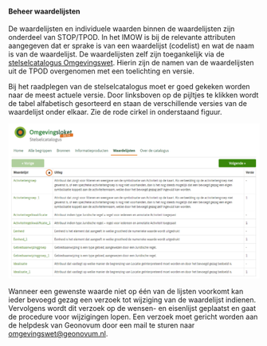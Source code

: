 ﻿#### Beheer waardelijsten

De waardelijsten en individuele waarden binnen de waardelijsten zijn
onderdeel van STOP/TPOD. In het IMOW is bij de
relevante attributen aangegeven dat er sprake is van een waardelijst (codelist)
en wat de naam is van de waardelijst. De waardelijsten zelf zijn toegankelijk
via de [stelselcatalogus
Omgevingswet](https://stelselcatalogus.omgevingswet.overheid.nl/waardelijstenpagina).
Hierin zijn de namen van de waardelijsten uit de TPOD overgenomen met een
toelichting en versie.

Bij het raadplegen van de stelselcatalogus moet er goed gekeken worden naar de
meest actuele versie. Door linksboven op de pijltjes te klikken wordt de tabel
alfabetisch gesorteerd en staan de verschillende versies van de waardelijst
onder elkaar. Zie de rode cirkel in onderstaand figuur.

![](media/3019Stelselcatalogus.png)

Wanneer een gewenste waarde niet op één van de lijsten voorkomt kan ieder bevoegd gezag een 
verzoek tot wijziging van de waardelijst indienen. Vervolgens wordt dit verzoek op de wensen-
en eisenlijst geplaatst en gaat de procedure voor wijzigingen lopen. Een verzoek moet
gericht worden aan de helpdesk van Geonovum door een mail te sturen naar 
omgevingswet@geonovum.nl. 